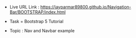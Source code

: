 - Live URL Link : https://jayparmar89800.github.io/Navigation-Bar/BOOTSTRAP/index.html

 * Task = Bootstrap 5 Tutorial

 - Topic : Nav and Navbar example
